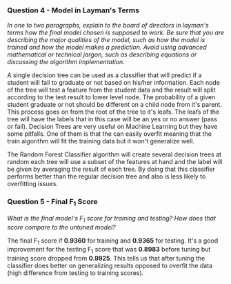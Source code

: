 ### Question 4 - Model in Layman's Terms
*In one to two paragraphs, explain to the board of directors in layman's terms how the final model chosen is supposed to work. Be sure that you are describing the major qualities of the model, such as how the model is trained and how the model makes a prediction. Avoid using advanced mathematical or technical jargon, such as describing equations or discussing the algorithm implementation.*

A single decision tree can be used as a classifier that will predict if a student will fail to graduate or not based on his/her information. Each node of the tree will test a feature from the student data and the result will split according to the test result to lower level node. The probability of a given student graduate or not should be different on a child node from it's parent. This process goes on from the root of the tree to it's leafs. The leafs of the tree will have the labels that in this case will be an yes or no answer (pass or fail). Decision Trees are very useful on Machine Learning but they have some pitfalls. One of them is that the can easily overfit meaning that the train algorithm will fit the training data but it won't generalize well.

The Random Forest Classifier algorithm will create several decision trees at random each tree will use a subset of the features at hand and the label will be given by averaging the result of each tree. By doing that this classifier performs better than the regular decision tree and also is less likely to overfitting issues.


### Question 5 - Final F<sub>1</sub> Score
*What is the final model's F<sub>1</sub> score for training and testing? How does that score compare to the untuned model?*

The final F<sub>1</sub> score if **0.9360** for training and **0.9365** for testing. It's a good improvement for the testing F<sub>1</sub> score that was **0.8983** before tuning but training score dropped from **0.9925**. This tells us that after tuning the classifier does better on generalizing results opposed to overfit the data (high difference from testing to training scores).
